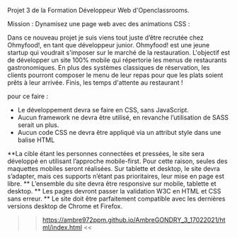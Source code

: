 Projet 3 de la Formation Développeur Web d'Openclassrooms.

Mission : Dynamisez une page web avec des animations CSS : 

Dans ce nouveau projet je suis viens tout juste d’être recrutée chez Ohmyfood!, en tant que développeur junior. 
Ohmyfood! est une jeune startup qui voudrait s'imposer sur le marché de la restauration. 
L'objectif est de développer un site 100% mobile qui répertorie les menus de restaurants gastronomiques. 
En plus des systèmes classiques de réservation, les clients pourront composer le menu de leur repas pour que les plats soient prêts à leur arrivée. 
Finis, les temps d'attente au restaurant !

pour ce faire : 
* Le développement devra se faire en CSS, sans JavaScript.
* Aucun framework ne devra être utilisé, en revanche l’utilisation de SASS serait un
plus.
* Aucun code CSS ne devra être appliqué via un attribut style dans une balise HTML

**La cible étant les personnes connectées et pressées, le site sera développé en utilisant
l’approche mobile-first. Pour cette raison, seules des maquettes mobiles seront réalisées.
Sur tablette et desktop, le site devra s’adapter, mais ces supports n’étant pas prioritaires,
leur mise en page est libre.
** L’ensemble du site devra être responsive sur mobile, tablette et desktop.
** Les pages devront passer la validation W3C en HTML et CSS sans erreur.
** Le site doit être parfaitement compatible avec les dernières versions desktop de
Chrome et Firefox.

>> https://ambre972ppm.github.io/AmbreGONDRY_3_17022021/html/index.html <<
